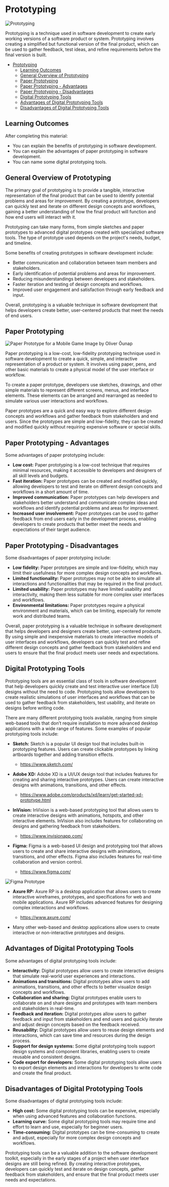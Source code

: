 # Prototyping

![Prototyping](Prototyping.webp)

Prototyping is a technique used in software development to create early working versions of a software product or system. Prototyping involves creating a simplified but functional version of the final product, which can be used to gather feedback, test ideas, and refine requirements before the final version is built.

- [Prototyping](#prototyping)
  - [Learning Outcomes](#learning-outcomes)
  - [General Overview of Prototyping](#general-overview-of-prototyping)
  - [Paper Prototyping](#paper-prototyping)
  - [Paper Prototyping - Advantages](#paper-prototyping---advantages)
  - [Paper Prototyping - Disadvantages](#paper-prototyping---disadvantages)
  - [Digital Prototyping Tools](#digital-prototyping-tools)
  - [Advantages of Digital Prototyping Tools](#advantages-of-digital-prototyping-tools)
  - [Disadvantages of Digital Prototyping Tools](#disadvantages-of-digital-prototyping-tools)

## Learning Outcomes

After completing this material:

- You can explain the benefits of prototyping in software development.
- You can explain the advantages of paper prototyping in software development.
- You can name some digital prototyping tools.

## General Overview of Prototyping

The primary goal of prototyping is to provide a tangible, interactive representation of the final product that can be used to identify potential problems and areas for improvement. By creating a prototype, developers can quickly test and iterate on different design concepts and workflows, gaining a better understanding of how the final product will function and how end users will interact with it.

Prototyping can take many forms, from simple sketches and paper prototypes to advanced digital prototypes created with specialized software tools. The type of prototype used depends on the project's needs, budget, and timeline.

Some benefits of creating prototypes in software development include:

- Better communication and collaboration between team members and stakeholders.
- Early identification of potential problems and areas for improvement.
- Reducing misunderstandings between developers and stakeholders.
- Faster iteration and testing of design concepts and workflows.
- Improved user engagement and satisfaction through early feedback and input.

Overall, prototyping is a valuable technique in software development that helps developers create better, user-centered products that meet the needs of end users.

## Paper Prototyping

![Paper Prototype for a Mobile Game](Paper_prototype.jpg)
Image by Oliver Õunap

Paper prototyping is a low-cost, low-fidelity prototyping technique used in software development to create a quick, simple, and interactive representation of a product or system. It involves using paper, pens, and other basic materials to create a physical model of the user interface or workflow.

To create a paper prototype, developers use sketches, drawings, and other simple materials to represent different screens, menus, and interface elements. These elements can be arranged and rearranged as needed to simulate various user interactions and workflows.

Paper prototypes are a quick and easy way to explore different design concepts and workflows and gather feedback from stakeholders and end users. Since the prototypes are simple and low-fidelity, they can be created and modified quickly without requiring expensive software or special skills.

## Paper Prototyping - Advantages

Some advantages of paper prototyping include:

- **Low cost:** Paper prototyping is a low-cost technique that requires minimal resources, making it accessible to developers and designers of all skill levels and budgets.
- **Fast iteration:** Paper prototypes can be created and modified quickly, allowing developers to test and iterate on different design concepts and workflows in a short amount of time.
- **Improved communication:** Paper prototypes can help developers and stakeholders better understand and communicate complex ideas and workflows and identify potential problems and areas for improvement.
- **Increased user involvement:** Paper prototypes can be used to gather feedback from end users early in the development process, enabling developers to create products that better meet the needs and expectations of their target audience.

## Paper Prototyping - Disadvantages

Some disadvantages of paper prototyping include:

- **Low fidelity:** Paper prototypes are simple and low-fidelity, which may limit their usefulness for more complex design concepts and workflows.
- **Limited functionality:** Paper prototypes may not be able to simulate all interactions and functionalities that may be required in the final product.
- **Limited usability:** Paper prototypes may have limited usability and interactivity, making them less suitable for more complex user interfaces and workflows.
- **Environmental limitations:** Paper prototypes require a physical environment and materials, which can be limiting, especially for remote work and distributed teams.

Overall, paper prototyping is a valuable technique in software development that helps developers and designers create better, user-centered products. By using simple and inexpensive materials to create interactive models of user interfaces and workflows, developers can quickly test and refine different design concepts and gather feedback from stakeholders and end users to ensure that the final product meets user needs and expectations.

## Digital Prototyping Tools

Prototyping tools are an essential class of tools in software development that help developers quickly create and test interactive user interface (UI) designs without the need to code. Prototyping tools allow developers to create realistic simulations of user interfaces and workflows that can be used to gather feedback from stakeholders, test usability, and iterate on designs before writing code.

There are many different prototyping tools available, ranging from simple web-based tools that don’t require installation to more advanced desktop applications with a wide range of features. Some examples of popular prototyping tools include:

- **Sketch:** Sketch is a popular UI design tool that includes built-in prototyping features. Users can create clickable prototypes by linking artboards together and adding transition effects.
  - <https://www.sketch.com/>

- **Adobe XD:** Adobe XD is a UI/UX design tool that includes features for creating and sharing interactive prototypes. Users can create interactive designs with animations, transitions, and other effects.
  - <https://www.adobe.com/products/xd/learn/get-started-xd-prototype.html>

- **InVision:** InVision is a web-based prototyping tool that allows users to create interactive designs with animations, hotspots, and other interactive elements. InVision also includes features for collaborating on designs and gathering feedback from stakeholders.
  - <https://www.invisionapp.com/>

- **Figma:** Figma is a web-based UI design and prototyping tool that allows users to create and share interactive designs with animations, transitions, and other effects. Figma also includes features for real-time collaboration and version control.
  - <https://www.figma.com/>

![Figma Prototype](FigmaProto.png)

- **Axure RP:** Axure RP is a desktop application that allows users to create interactive wireframes, prototypes, and specifications for web and mobile applications. Axure RP includes advanced features for designing complex interactions and workflows.
  - <https://www.axure.com/>

- Many other web-based and desktop applications allow users to create interactive or non-interactive prototypes and designs.

## Advantages of Digital Prototyping Tools

Some advantages of digital prototyping tools include:

- **Interactivity:** Digital prototypes allow users to create interactive designs that simulate real-world user experiences and interactions.
- **Animations and transitions:** Digital prototypes allow users to add animations, transitions, and other effects to better visualize design concepts and workflows.
- **Collaboration and sharing:** Digital prototypes enable users to collaborate on and share designs and prototypes with team members and stakeholders in real-time.
- **Feedback and iteration:** Digital prototypes allow users to gather feedback and input from stakeholders and end users and quickly iterate and adjust design concepts based on the feedback received.
- **Reusability:** Digital prototypes allow users to reuse design elements and interactions, which can save time and resources during the design process.
- **Support for design systems:** Some digital prototyping tools support design systems and component libraries, enabling users to create reusable and consistent designs.
- **Code export for developers:** Some digital prototyping tools allow users to export design elements and interactions for developers to write code and create the final product.

## Disadvantages of Digital Prototyping Tools

Some disadvantages of digital prototyping tools include:

- **High cost:** Some digital prototyping tools can be expensive, especially when using advanced features and collaboration functions.
- **Learning curve:** Some digital prototyping tools may require time and effort to learn and use, especially for beginner users.
- **Time-consuming:** Digital prototypes can be time-consuming to create and adjust, especially for more complex design concepts and workflows.

Prototyping tools can be a valuable addition to the software development toolkit, especially in the early stages of a project when user interface designs are still being refined. By creating interactive prototypes, developers can quickly test and iterate on design concepts, gather feedback from stakeholders, and ensure that the final product meets user needs and expectations.
